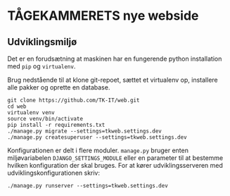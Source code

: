# TÅGEKAMMERETS nye webside

## Udviklingsmiljø

Det er en forudsætning at maskinen har en fungerende python installation med `pip` og `virtualenv`.

Brug nedstående til at klone git-repoet, sættet et virtualenv op, installere alle pakker og oprette en database.

```shell
git clone https://github.com/TK-IT/web.git
cd web
virtualenv venv
source venv/bin/activate
pip install -r requirements.txt
./manage.py migrate --settings=tkweb.settings.dev
./manage.py createsuperuser --settings=tkweb.settings.dev
```

Konfigurationen er delt i flere moduler. `manage.py` bruger enten miljøvariabelen `DJANGO_SETTINGS_MODULE` eller en parameter til at bestemme hvilken konfiguration der skal bruges. For at kører udviklingsserveren med udviklingskonfigurationen skriv:

```shell
./manage.py runserver --settings=tkweb.settings.dev
```
